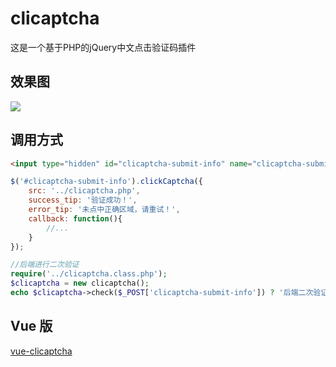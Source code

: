 # clicaptcha
这是一个基于PHP的jQuery中文点击验证码插件

## 效果图
![](https://i.loli.net/2019/12/21/MzK7hOwNWaBAC9v.png)

## 调用方式
```html
<input type="hidden" id="clicaptcha-submit-info" name="clicaptcha-submit-info">
```
```js
$('#clicaptcha-submit-info').clickCaptcha({
    src: '../clicaptcha.php',
	success_tip: '验证成功！',
	error_tip: '未点中正确区域，请重试！',
	callback: function(){
		//...
	}
});
```
```php
//后端进行二次验证
require('../clicaptcha.class.php');
$clicaptcha = new clicaptcha();
echo $clicaptcha->check($_POST['clicaptcha-submit-info']) ? '后端二次验证成功' : '后端二次验证失败';
```

## Vue 版
[vue-clicaptcha](https://github.com/hooray/vue-clicaptcha)